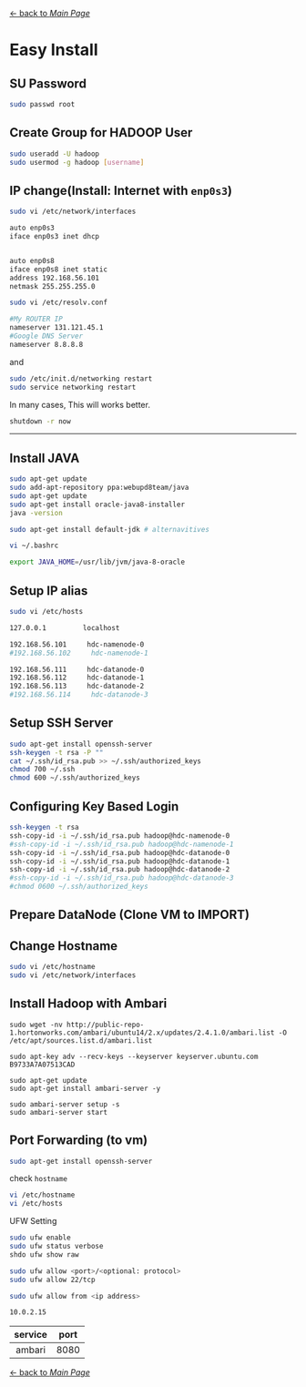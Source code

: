 [← back to *Main Page*](https://github.com/dawkiny/Hadoop/blob/master/README.md)



# Easy Install

## SU Password
```sh
sudo passwd root
```
## Create Group for HADOOP User

```sh
sudo useradd -U hadoop
sudo usermod -g hadoop [username]
```

## IP change(Install: Internet with ```enp0s3```)
```sh
sudo vi /etc/network/interfaces
```

```sh
auto enp0s3
iface enp0s3 inet dhcp


auto enp0s8
iface enp0s8 inet static
address 192.168.56.101
netmask 255.255.255.0
```


```sh
sudo vi /etc/resolv.conf

#My ROUTER IP
nameserver 131.121.45.1
#Google DNS Server
nameserver 8.8.8.8
```

and

```sh
sudo /etc/init.d/networking restart
sudo service networking restart
```
In many cases, This will works better. 
```sh
shutdown -r now
```

---
## Install JAVA

```sh
sudo apt-get update
sudo add-apt-repository ppa:webupd8team/java
sudo apt-get update
sudo apt-get install oracle-java8-installer
java -version

sudo apt-get install default-jdk # alternavitives

vi ~/.bashrc

export JAVA_HOME=/usr/lib/jvm/java-8-oracle
```

## Setup IP alias
```sh
sudo vi /etc/hosts

127.0.0.1         localhost

192.168.56.101     hdc-namenode-0
#192.168.56.102     hdc-namenode-1

192.168.56.111     hdc-datanode-0
192.168.56.112     hdc-datanode-1
192.168.56.113     hdc-datanode-2
#192.168.56.114     hdc-datanode-3
```

## Setup SSH Server

```sh
sudo apt-get install openssh-server
ssh-keygen -t rsa -P ""
cat ~/.ssh/id_rsa.pub >> ~/.ssh/authorized_keys
chmod 700 ~/.ssh
chmod 600 ~/.ssh/authorized_keys
```

## Configuring Key Based Login

```sh
ssh-keygen -t rsa
ssh-copy-id -i ~/.ssh/id_rsa.pub hadoop@hdc-namenode-0
#ssh-copy-id -i ~/.ssh/id_rsa.pub hadoop@hdc-namenode-1
ssh-copy-id -i ~/.ssh/id_rsa.pub hadoop@hdc-datanode-0
ssh-copy-id -i ~/.ssh/id_rsa.pub hadoop@hdc-datanode-1
ssh-copy-id -i ~/.ssh/id_rsa.pub hadoop@hdc-datanode-2
#ssh-copy-id -i ~/.ssh/id_rsa.pub hadoop@hdc-datanode-3
#chmod 0600 ~/.ssh/authorized_keys

```

## Prepare DataNode (Clone VM to IMPORT)

## Change Hostname

```sh
sudo vi /etc/hostname
sudo vi /etc/network/interfaces
```

## Install Hadoop with Ambari

```
sudo wget -nv http://public-repo-1.hortonworks.com/ambari/ubuntu14/2.x/updates/2.4.1.0/ambari.list -O /etc/apt/sources.list.d/ambari.list

sudo apt-key adv --recv-keys --keyserver keyserver.ubuntu.com B9733A7A07513CAD

sudo apt-get update 
sudo apt-get install ambari-server -y

sudo ambari-server setup -s
sudo ambari-server start
```
## Port Forwarding (to vm)

```sh
sudo apt-get install openssh-server
```

check `hostname`

```sh
vi /etc/hostname
vi /etc/hosts
```

UFW Setting

```sh
sudo ufw enable
sudo ufw status verbose
shdo ufw show raw

sudo ufw allow <port>/<optional: protocol>
sudo ufw allow 22/tcp

sudo ufw allow from <ip address>
```


```sh
10.0.2.15
```
| service | port |
| :-----: | :--: |
| ambari | 8080 |




[← back to *Main Page*](https://github.com/dawkiny/Hadoop/blob/master/README.md)
